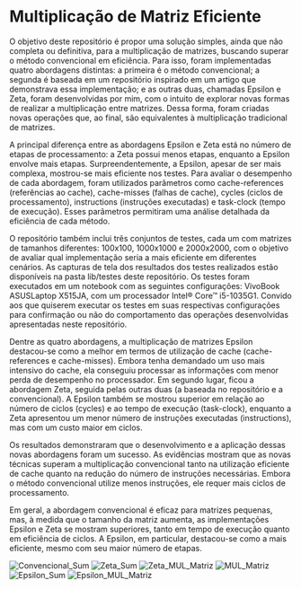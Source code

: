 # Multiplicação de Matriz Eficiente

O objetivo deste repositório é propor uma solução simples, ainda que não completa ou definitiva, para a multiplicação de matrizes, buscando superar o método convencional em eficiência. Para isso, foram implementadas quatro abordagens distintas: a primeira é o método convencional; a segunda é baseada em um repositório inspirado em um artigo que demonstrava essa implementação; e as outras duas, chamadas Epsilon e Zeta, foram desenvolvidas por mim, com o intuito de explorar novas formas de realizar a multiplicação entre matrizes. Dessa forma, foram criadas novas operações que, ao final, são equivalentes à multiplicação tradicional de matrizes.

A principal diferença entre as abordagens Epsilon e Zeta está no número de etapas de processamento: a Zeta possui menos etapas, enquanto a Epsilon envolve mais etapas. Surpreendentemente, a Epsilon, apesar de ser mais complexa, mostrou-se mais eficiente nos testes. Para avaliar o desempenho de cada abordagem, foram utilizados parâmetros como cache-references (referências ao cache), cache-misses (falhas de cache), cycles (ciclos de processamento), instructions (instruções executadas) e task-clock (tempo de execução). Esses parâmetros permitiram uma análise detalhada da eficiência de cada método.

O repositório também inclui três conjuntos de testes, cada um com matrizes de tamanhos diferentes: 100x100, 1000x1000 e 2000x2000, com o objetivo de avaliar qual implementação seria a mais eficiente em diferentes cenários. As capturas de tela dos resultados dos testes realizados estão disponíveis na pasta lib/testes deste repositório. Os testes foram executados em um notebook com as seguintes configurações: VivoBook ASUSLaptop X515JA, com um processador Intel® Core™ i5-1035G1. Convido aos que quiserem executar os testes em suas respectivas configurações para confirmação ou não do comportamento das operações desenvolvidas apresentadas neste repositório.

Dentre as quatro abordagens, a multiplicação de matrizes Epsilon destacou-se como a melhor em termos de utilização de cache (cache-references e cache-misses). Embora tenha demandado um uso mais intensivo do cache, ela conseguiu processar as informações com menor perda de desempenho no processador. Em segundo lugar, ficou a abordagem Zeta, seguida pelas outras duas (a baseada no repositório e a convencional). A Epsilon também se mostrou superior em relação ao número de ciclos (cycles) e ao tempo de execução (task-clock), enquanto a Zeta apresentou um menor número de instruções executadas (instructions), mas com um custo maior em ciclos.

Os resultados demonstraram que o desenvolvimento e a aplicação dessas novas abordagens foram um sucesso. As evidências mostram que as novas técnicas superam a multiplicação convencional tanto na utilização eficiente de cache quanto na redução do número de instruções necessárias. Embora o método convencional utilize menos instruções, ele requer mais ciclos de processamento.

Em geral, a abordagem convencional é eficaz para matrizes pequenas, mas, à medida que o tamanho da matriz aumenta, as implementações Epsilon e Zeta se mostram superiores, tanto em tempo de execução quanto em eficiência de ciclos. A Epsilon, em particular, destacou-se como a mais eficiente, mesmo com seu maior número de etapas.




![Convencional_Sum](https://github.com/user-attachments/assets/589f9135-8497-4914-918d-c0dbcfc3e7c3)
![Zeta_Sum](https://github.com/user-attachments/assets/3ea3222d-2982-49ff-86d7-bc4fc01ed344)
![Zeta_MUL_Matriz](https://github.com/user-attachments/assets/03d3d9c6-5996-4970-b305-2c55223fb46a)
![MUL_Matriz](https://github.com/user-attachments/assets/65f46649-b866-4648-b416-53d7bd411ab8)
![Epsilon_Sum](https://github.com/user-attachments/assets/94894ed5-22de-4a5c-9a1c-e30fa9211e86)
![Epsilon_MUL_Matriz](https://github.com/user-attachments/assets/b73580e0-c834-445b-b6e1-4dc6eba55179)
